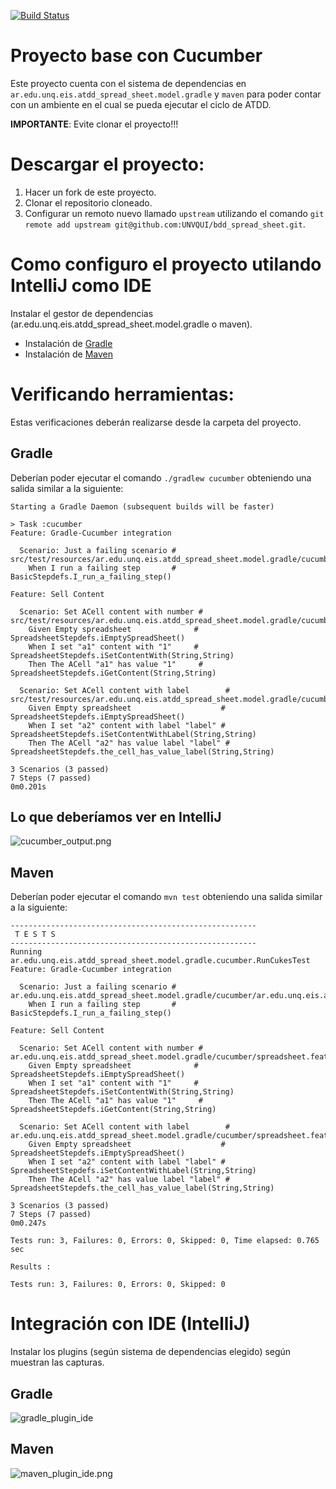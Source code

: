 [![Build Status](https://travis-ci.org/UNVQUI/eis_atdd_spread_sheet.svg?branch=master)](https://travis-ci.org/UNVQUI/eis_atdd_spread_sheet)

# Proyecto base con Cucumber

Este proyecto cuenta con el sistema de dependencias en ```ar.edu.unq.eis.atdd_spread_sheet.model.gradle``` y ```maven``` para poder contar con un ambiente en el cual se pueda ejecutar el ciclo de ATDD.

**IMPORTANTE**: Evite clonar el proyecto!!!

# Descargar el proyecto:

1. Hacer un fork de este proyecto.
2. Clonar el repositorio cloneado.
3. Configurar un remoto nuevo llamado ```upstream``` utilizando el comando ```git remote add upstream git@github.com:UNVQUI/bdd_spread_sheet.git```.

# Como configuro el proyecto utilando IntelliJ como IDE

Instalar el gestor de dependencias (ar.edu.unq.eis.atdd_spread_sheet.model.gradle o maven).

- Instalación de [Gradle][1]
- Instalación de [Maven][2]

# Verificando herramientas:

Estas verificaciones deberán realizarse desde la carpeta del proyecto.

## Gradle

Deberían poder ejecutar el comando ```./gradlew cucumber``` obteniendo una salida similar a la siguiente:

```cucumber
Starting a Gradle Daemon (subsequent builds will be faster)

> Task :cucumber
Feature: Gradle-Cucumber integration

  Scenario: Just a failing scenario # src/test/resources/ar.edu.unq.eis.atdd_spread_sheet.model.gradle/cucumber/ar.edu.unq.eis.atdd_spread_sheet.model.gradle.feature:3
    When I run a failing step       # BasicStepdefs.I_run_a_failing_step()

Feature: Sell Content

  Scenario: Set ACell content with number # src/test/resources/ar.edu.unq.eis.atdd_spread_sheet.model.gradle/cucumber/spreadsheet.feature:3
    Given Empty spreadsheet              # SpreadsheetStepdefs.iEmptySpreadSheet()
    When I set "a1" content with "1"     # SpreadsheetStepdefs.iSetContentWith(String,String)
    Then The ACell "a1" has value "1"     # SpreadsheetStepdefs.iGetContent(String,String)

  Scenario: Set ACell content with label        # src/test/resources/ar.edu.unq.eis.atdd_spread_sheet.model.gradle/cucumber/spreadsheet.feature:8
    Given Empty spreadsheet                    # SpreadsheetStepdefs.iEmptySpreadSheet()
    When I set "a2" content with label "label" # SpreadsheetStepdefs.iSetContentWithLabel(String,String)
    Then The ACell "a2" has value label "label" # SpreadsheetStepdefs.the_cell_has_value_label(String,String)

3 Scenarios (3 passed)
7 Steps (7 passed)
0m0.201s
```

## Lo que deberíamos ver en IntelliJ

![cucumber_output.png](images/cucumber_output.png)

## Maven

Deberían poder ejecutar el comando ```mvn test``` obteniendo una salida similar a la siguiente:

```cucumber
-------------------------------------------------------
 T E S T S
-------------------------------------------------------
Running ar.edu.unq.eis.atdd_spread_sheet.model.gradle.cucumber.RunCukesTest
Feature: Gradle-Cucumber integration

  Scenario: Just a failing scenario # ar.edu.unq.eis.atdd_spread_sheet.model.gradle/cucumber/ar.edu.unq.eis.atdd_spread_sheet.model.gradle.feature:3
    When I run a failing step       # BasicStepdefs.I_run_a_failing_step()

Feature: Sell Content

  Scenario: Set ACell content with number # ar.edu.unq.eis.atdd_spread_sheet.model.gradle/cucumber/spreadsheet.feature:3
    Given Empty spreadsheet              # SpreadsheetStepdefs.iEmptySpreadSheet()
    When I set "a1" content with "1"     # SpreadsheetStepdefs.iSetContentWith(String,String)
    Then The ACell "a1" has value "1"     # SpreadsheetStepdefs.iGetContent(String,String)

  Scenario: Set ACell content with label        # ar.edu.unq.eis.atdd_spread_sheet.model.gradle/cucumber/spreadsheet.feature:8
    Given Empty spreadsheet                    # SpreadsheetStepdefs.iEmptySpreadSheet()
    When I set "a2" content with label "label" # SpreadsheetStepdefs.iSetContentWithLabel(String,String)
    Then The ACell "a2" has value label "label" # SpreadsheetStepdefs.the_cell_has_value_label(String,String)

3 Scenarios (3 passed)
7 Steps (7 passed)
0m0.247s

Tests run: 3, Failures: 0, Errors: 0, Skipped: 0, Time elapsed: 0.765 sec

Results :

Tests run: 3, Failures: 0, Errors: 0, Skipped: 0
```

# Integración con IDE (IntelliJ)

Instalar los plugins (según sistema de dependencias elegido) según muestran las capturas.

## Gradle

![gradle_plugin_ide](./images/gradle_plugin_ide.png)

## Maven

![maven_plugin_ide.png](./images/maven_plugin_ide.png)


[1]: https://ar.edu.unq.eis.atdd_spread_sheet.model.gradle.org/install/#with-a-package-manager
[2]: http://maven.apache.org/install.html
